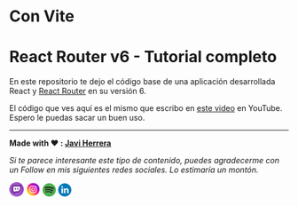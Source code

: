 # Con Vite


# React Router v6 - Tutorial completo

En este repositorio te dejo el código base de una aplicación desarrollada React y [React Router](https://reactrouter.com/) en su versión 6.

El código que ves aquí es el mismo que escribo en [este video](https://youtu.be/qM8T4wXG2V4) en YouTube. Espero le puedas sacar un buen uso.

---

**Made with ❤️ : [Javi Herrera](https://javier-herrera.com)**

_Si te parece interesante este tipo de contenido, puedes agradecerme con un Follow en mis siguientes redes sociales. Lo estimaría un montón._

[<img src="./docs/icon-twitch.png" alt="icon twitch" width="26"/>](https://www.twitch.tv/thefullstackdevs)
[<img src="./docs/icon-instagram.png" alt="icon instagram" width="26"/>](https://www.youtube.com/c/thefullstackdevs)
[![icon spotify](./docs/icon-spotify.png)](https://open.spotify.com/show/3J2dLuBSfzt9VVnEF8q18a)
[![icon linkedin](./docs/icon-linkedin.png)](https://www.linkedin.com/in/javier-herrera-fullstack-developer/)
